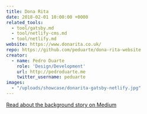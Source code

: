 ```yaml
---
title: Dona Rita
date: 2018-02-01 10:00:00 +0000
related_tools:
  - tool/gatsby.md
  - tool/netlify-cms.md
  - tool/netlify.md
website: https://www.donarita.co.uk/
repo: https://github.com/peduarte/dona-rita-website
creator:
  - name: Pedro Duarte
    role: 'Design/Development'
    url: http://pedroduarte.me
    twitter_username: peduarte
images:
  - "/uploads/showcase/donarita-gatsby-netlify.jpg"
---
```


[Read about the background story on Medium](https://medium.com/netlify/jamstack-with-gatsby-netlify-and-netlify-cms-a300735e2c5d)
